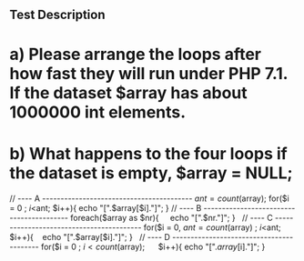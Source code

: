 ## Test Description
# a) Please arrange the loops after how fast they will run under PHP 7.1. If the dataset $array has about 1000000 int elements.

# b) What happens to the four loops if the dataset is empty, $array = NULL;


// ---- A -----------------------------------------
$ant = count($array);
for($i = 0 ; $i<$ant; $i++){
echo "[".$array[$i]."]";
}
// ---- B -----------------------------------------
foreach($array as $nr){
    echo "[".$nr."]";
}
 
// ---- C -----------------------------------------
for($i = 0, $ant = count($array) ; $i<$ant; $i++){
   echo "[".$array[$i]."]";
}
 
// ---- D -----------------------------------------
for($i = 0 ; $i<count($array);      $i++){
echo "[".$array[$i]."]";
}    
